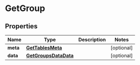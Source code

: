 
# GetGroup

## Properties
Name | Type | Description | Notes
------------ | ------------- | ------------- | -------------
**meta** | [**GetTablesMeta**](GetTablesMeta.md) |  |  [optional]
**data** | [**GetGroupsDataData**](GetGroupsDataData.md) |  |  [optional]




